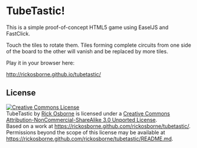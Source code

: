 # TubeTastic!

This is a simple proof-of-concept HTML5 game using EaselJS and FastClick.

Touch the tiles to rotate them.  Tiles forming complete circuits from
one side of the board to the other will vanish and be replaced by more
tiles.

Play it in your browser here:

http://rickosborne.github.io/tubetastic/

## License

<a rel="license" href="http://creativecommons.org/licenses/by-nc-sa/3.0/deed.en_US"><img alt="Creative Commons License" style="border-width:0" src="http://i.creativecommons.org/l/by-nc-sa/3.0/88x31.png" /></a><br /><span xmlns:dct="http://purl.org/dc/terms/" href="http://purl.org/dc/dcmitype/InteractiveResource" property="dct:title" rel="dct:type">TubeTastic</span> by <a xmlns:cc="http://creativecommons.org/ns#" href="http://rickosborne.github.io/tubetastic/" property="cc:attributionName" rel="cc:attributionURL">Rick Osborne</a> is licensed under a <a rel="license" href="http://creativecommons.org/licenses/by-nc-sa/3.0/deed.en_US">Creative Commons Attribution-NonCommercial-ShareAlike 3.0 Unported License</a>.<br />Based on a work at <a xmlns:dct="http://purl.org/dc/terms/" href="https://rickosborne.github.com/rickosborne/tubetastic/" rel="dct:source">https://rickosborne.github.com/rickosborne/tubetastic/</a>.<br />Permissions beyond the scope of this license may be available at <a xmlns:cc="http://creativecommons.org/ns#" href="https://rickosborne.github.com/rickosborne/tubetastic/README.md" rel="cc:morePermissions">https://rickosborne.github.com/rickosborne/tubetastic/README.md</a>.
